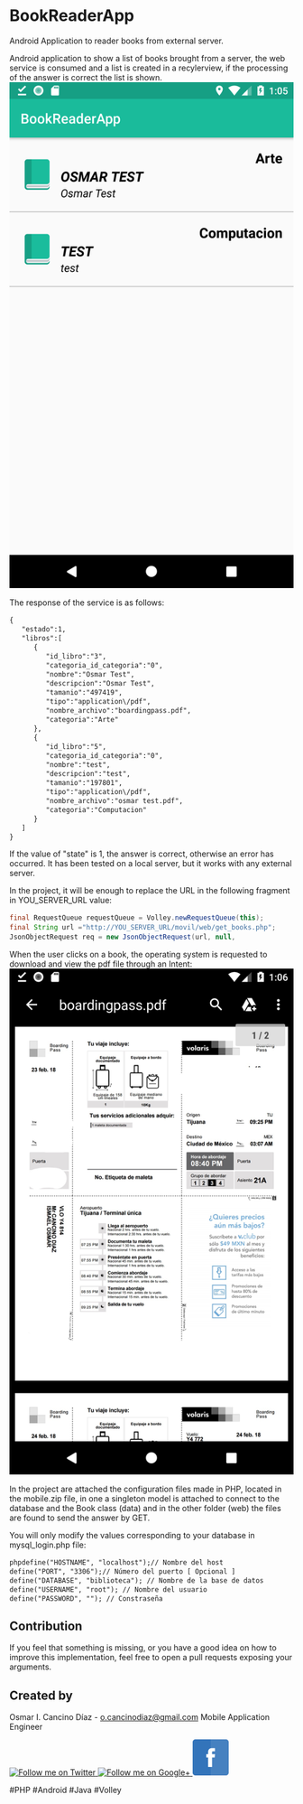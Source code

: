 # BookReaderApp
Android Application to reader books from external server.

Android application to show a list of books brought from a server, the web service is consumed and a list is created in a recylerview, if the processing of the answer is correct the list is shown.
<br>
<img src="https://github.com/OsmarICancino/BookReaderApp/blob/master/screen1.png" />
<br>

The response of the service is as follows:

```
{  
   "estado":1,
   "libros":[  
      {  
         "id_libro":"3",
         "categoria_id_categoria":"0",
         "nombre":"Osmar Test",
         "descripcion":"Osmar Test",
         "tamanio":"497419",
         "tipo":"application\/pdf",
         "nombre_archivo":"boardingpass.pdf",
         "categoria":"Arte"
      },
      {  
         "id_libro":"5",
         "categoria_id_categoria":"0",
         "nombre":"test",
         "descripcion":"test",
         "tamanio":"197801",
         "tipo":"application\/pdf",
         "nombre_archivo":"osmar test.pdf",
         "categoria":"Computacion"
      }
   ]
}
```
If the value of "state" is 1, the answer is correct, otherwise an error has occurred.
It has been tested on a local server, but it works with any external server.

In the project, it will be enough to replace the URL in the following fragment in YOU_SERVER_URL value:

```java
final RequestQueue requestQueue = Volley.newRequestQueue(this);
final String url ="http://YOU_SERVER_URL/movil/web/get_books.php";
JsonObjectRequest req = new JsonObjectRequest(url, null,
```

When the user clicks on a book, the operating system is requested to download and view the pdf file through an Intent:
<br>
<img src="https://github.com/OsmarICancino/BookReaderApp/blob/master/screen2.jpg" />
<br>

In the project are attached the configuration files made in PHP, located in the mobile.zip file, in one a singleton model is attached to connect to the database and the Book class (data) and in the other folder (web) the files are found to send the answer by GET.

You will only modify the values corresponding to your database in mysql_login.php file:

```
phpdefine("HOSTNAME", "localhost");// Nombre del host
define("PORT", "3306");// Número del puerto [ Opcional ]
define("DATABASE", "biblioteca"); // Nombre de la base de datos
define("USERNAME", "root"); // Nombre del usuario
define("PASSWORD", ""); // Constraseña

```

Contribution
--------------------

If you feel that something is missing, or you have a good idea on how to improve this implementation, feel free to open a pull requests exposing your arguments.


Created by
--------------------

Osmar I. Cancino Díaz - <o.cancinodiaz@gmail.com>
Mobile Application Engineer

<a href="https://twitter.com/Osmar_ICancino">
  <img alt="Follow me on Twitter"
       src="https://raw.github.com/kikoso/android-stackblur/master/art/twitter.png" />
</a>
<a href="https://plus.google.com/u/0/112832662508601636179">
  <img alt="Follow me on Google+"
       src="https://raw.github.com/kikoso/android-stackblur/master/art/google-plus.png" />
</a>
<a href="https://www.facebook.com/profile.php?id=100015486459234">
  <img alt="Follow me on Facebook!!"
       src="https://github.com/OsmarICancino/AppUPImage/blob/master/app/src/main/res/drawable/fb_icon.png" />
</a>

#PHP #Android #Java #Volley
